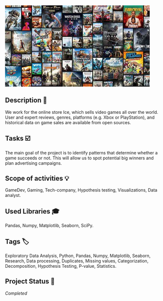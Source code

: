 ![Games](games_01.jpeg)

## Description :key:
We work for the online store Ice, which sells video games all over the world. User and expert reviews, genres, platforms (e.g. Xbox or PlayStation), and historical data on game sales are available from open sources. 
## Tasks :ballot_box_with_check:
The main goal of the project is to identify patterns that determine whether a game succeeds or not. This will allow us to spot potential big winners and plan advertising campaigns.

## Scope of activities :bulb:
GameDev, Gaming, Tech-company, Hypothesis testing, Visualizations, Data analyst.


## Used Libraries :mortar_board:
Pandas, Numpy, Matplotlib, Seaborn, SciPy.


## Tags :label:
Exploratory Data Analysis, Python, Pandas, Numpy, Matplotlib, Seaborn, Research, Data processing, Duplicates, Missing values, Categorization, Decomposition, Hypothesis Testing, P-value, Statistics.


## Project Status :black_square_button:
_Completed_ 
